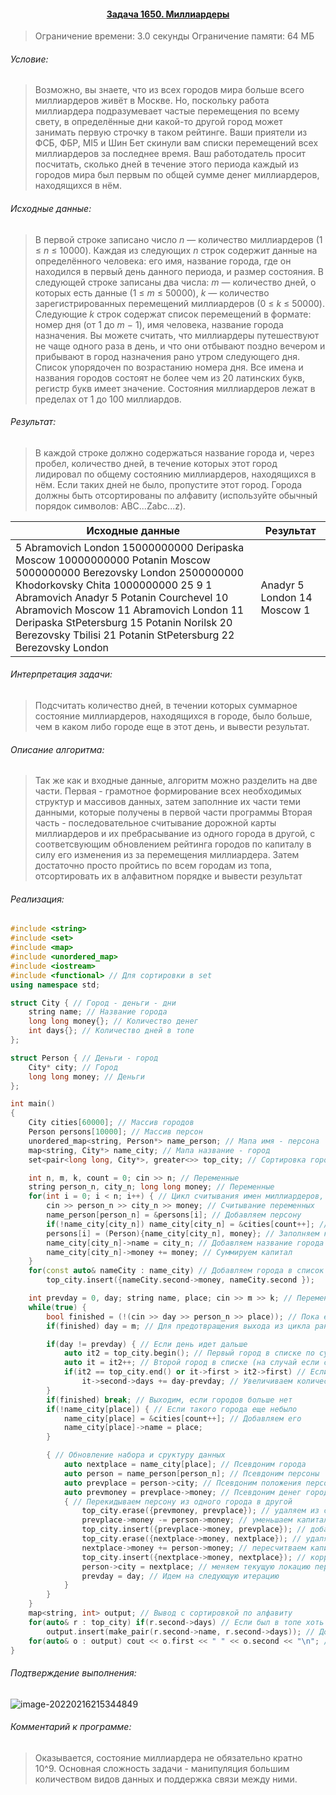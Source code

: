 #### <div align="center"> [Задача 1650. Миллиардеры](https://acm.timus.ru/problem.aspx?space=1&num=1650) </div>

>Ограничение времени: 3.0 секунды
>Ограничение памяти: 64 МБ

###### Условие:

> Возможно, вы знаете, что из всех городов мира больше всего миллиардеров живёт в Москве. Но, поскольку работа миллиардера подразумевает частые перемещения по всему свету, в определённые дни какой-то другой город может занимать первую строчку в таком рейтинге. Ваши приятели из ФСБ, ФБР, MI5 и Шин Бет скинули вам списки перемещений всех миллиардеров за последнее время. Ваш работодатель просит посчитать, сколько дней в течение этого периода каждый из городов мира был первым по общей сумме денег миллиардеров, находящихся в нём.

###### Исходные данные:

> В первой строке записано число *n* — количество миллиардеров (1 ≤ *n* ≤ 10000). Каждая из следующих *n* строк содержит данные на определённого человека: его имя, название города, где он находился в первый день данного периода, и размер состояния. В следующей строке записаны два числа: *m* — количество дней, о которых есть данные (1 ≤ *m* ≤ 50000), *k* — количество зарегистрированных перемещений миллиардеров (0 ≤ *k* ≤ 50000). Следующие *k* строк содержат список перемещений в формате: номер дня (от 1 до *m* − 1), имя человека, название города назначения. Вы можете считать, что миллиардеры путешествуют не чаще одного раза в день, и что они отбывают поздно вечером и прибывают в город назначения рано утром следующего дня. Список упорядочен по возрастанию номера дня. Все имена и названия городов состоят не более чем из 20 латинских букв, регистр букв имеет значение. Состояния миллиардеров лежат в пределах от 1 до 100 миллиардов.

###### Результат:

> В каждой строке должно содержаться название города и, через пробел, количество дней, в течение которых этот город лидировал по общему состоянию миллиардеров, находящихся в нём. Если таких дней не было, пропустите этот город. Города должны быть отсортированы по алфавиту (используйте обычный порядок символов: ABC...Zabc...z).

| Исходные данные                                              | Результат                   |
| ------------------------------------------------------------ | --------------------------- |
| 5 Abramovich London 15000000000 Deripaska Moscow 10000000000 Potanin Moscow 5000000000 Berezovsky London 2500000000 Khodorkovsky Chita 1000000000 25 9 1 Abramovich Anadyr 5 Potanin Courchevel 10 Abramovich Moscow 11 Abramovich London 11 Deripaska StPetersburg 15 Potanin Norilsk 20 Berezovsky Tbilisi 21 Potanin StPetersburg 22 Berezovsky London | Anadyr 5 London 14 Moscow 1 |

###### Интерпретация задачи:

>  Подсчитать количество дней, в течении которых суммарное состояние миллиардеров, находящихся в городе, было больше, чем в каком либо городе еще в этот день, и вывести результат.

###### Описание алгоритма:

>  Так же как и входные данные, алгоритм можно разделить на две части. Первая - грамотное формирование всех необходимых структур и массивов данных, затем заполнние их части теми данными, которые получены в первой части программы
>  Вторая часть - последовательное считывание дорожной карты миллиардеров и их пребрасывание из одного города в другой, с соответсвующим обновлением рейтинга городов по капиталу в силу его изменения из за перемещения миллиардера.
>  Затем достаточно просто пройтись по всем городам из топа, отсортировать их в алфавитном порядке и вывести результат

###### Реализация:

```cpp
#include <string>
#include <set>
#include <map>
#include <unordered_map>
#include <iostream>
#include <functional> // Для сортировки в set
using namespace std;

struct City { // Город - деньги - дни
    string name; // Название города
    long long money{}; // Количество денег
    int days{}; // Количество дней в топе
};

struct Person { // Деньги - город
    City* city; // Город
    long long money; // Деньги
};

int main()
{
    City cities[60000]; // Массив городов
    Person persons[10000]; // Массив персон
    unordered_map<string, Person*> name_person; // Мапа имя - персона
    map<string, City*> name_city; // Мапа название - город
    set<pair<long long, City*>, greater<>> top_city; // Сортировка городов по сумме денег

    int n, m, k, count = 0; cin >> n; // Переменные
    string person_n, city_n; long long money; // Переменные
    for(int i = 0; i < n; i++) { // Цикл считывания имен миллиардеров, городов и состояний в 0 день
        cin >> person_n >> city_n >> money; // Считывание переменных
        name_person[person_n] = &persons[i]; // Добавляем персону
        if(!name_city[city_n]) name_city[city_n] = &cities[count++]; // Если еще нет такого города добавляем
        persons[i] = (Person){name_city[city_n], money}; // Заполняем карточку персоны
        name_city[city_n]->name = city_n; // Добавляем название города
        name_city[city_n]->money += money; // Суммируем капитал
    }
    for(const auto& nameCity : name_city) // Добавляем города в список лучших
        top_city.insert({nameCity.second->money, nameCity.second });

    int prevday = 0, day; string name, place; cin >> m >> k; // Переменные
    while(true) {
        bool finished = (!(cin >> day >> person_n >> place)); // Пока есть что считывать идем дальше
        if(finished) day = m; // Для предотвращения выхода из цикла раньше времени

        if(day != prevday) { // Если день идет дальше
            auto it2 = top_city.begin(); // Первый город в списке по сумме на данный момент
            auto it = it2++; // Второй город в списке (на случай если совпадают суммы)
            if(it2 == top_city.end() or it->first > it2->first) // Если только один день или первый день превосходит второй
                it->second->days += day-prevday; // Увеличиваем количество дней топового города на разницу во времени
        }
        if(finished) break; // Выходим, если городов больше нет
        if(!name_city[place]) { // Если такого города еще небыло
            name_city[place] = &cities[count++]; // Добавляем его
            name_city[place]->name = place;
        }

        { // Обновление набора и сруктуру данных
            auto nextplace = name_city[place]; // Псевдоним города
            auto person = name_person[person_n]; // Псевдоним персоны
            auto prevplace = person->city; // Псевдоним положения персоны
            auto prevmoney = prevplace->money; // Псевдоним денег города
            { // Перекидываем персону из одного города в другой
                top_city.erase({prevmoney, prevplace}); // удаляем из старого
                prevplace->money -= person->money; // уменьшаем капитал города
                top_city.insert({prevplace->money, prevplace}); // добавляем в новый город
                top_city.erase({nextplace->money, nextplace}); // удаляем старый топовый город
                nextplace->money += person->money; // пересчитваем капитал нового города
                top_city.insert({nextplace->money, nextplace}); // корректируем капитал нового города
                person->city = nextplace; // меняем текущую локацию персоны
                prevday = day; // Идем на следующую итерацию
            }
        }
    }
    map<string, int> output; // Вывод с сортировкой по алфавиту
    for(auto& r : top_city) if(r.second->days) // Если был в топе хоть раз
        output.insert(make_pair(r.second->name, r.second->days)); // Добавляем к выводу
    for(auto& o : output) cout << o.first << " " << o.second << "\n"; // Выводим
}
```

###### Подтверждение выполнения:

![image-20220216215344849](C:\Users\User\AppData\Roaming\Typora\typora-user-images\image-20220216215344849.png)

###### Комментарий к программе:

>  Оказывается, состояние миллиардера не обязательно кратно 10^9.
>  Основная сложность задачи - манипуляция большим количеством видов данных и поддержка связи между ними.
